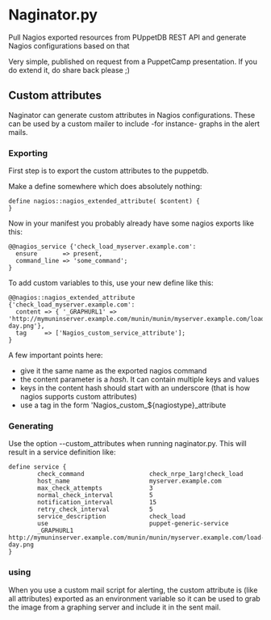 # Naginator.py

Pull Nagios exported resources from PUppetDB REST API and generate Nagios configurations based on that

Very simple, published on request from a PuppetCamp presentation. If you do extend it, do share back please ;)


## Custom attributes


Naginator can generate custom attributes in Nagios configurations. These can be used by a custom mailer to include -for
 instance- graphs in the alert mails.


### Exporting

First step is to export the custom attributes to the puppetdb.

Make a define somewhere which does absolutely nothing:

```puppet
define nagios::nagios_extended_attribute( $content) {
}
```

Now in your manifest you probably already have some nagios exports like this:

```puppet
@@nagios_service {'check_load_myserver.example.com':
  ensure       => present,
  command_line => 'some_command';
}
```

To add custom variables to this, use your new define like this:

```puppet
@@nagios::nagios_extended_attribute {'check_load_myserver.example.com':
  content => { '_GRAPHURL1' => 'http://mymuninserver.example.com/munin/munin/myserver.example.com/load-day.png'},
  tag     => ['Nagios_custom_service_attribute'];
}
```

A few important points here:

- give it the same name as the exported nagios command
- the content parameter is a *hash*. It can contain multiple keys and values
- keys in the content hash should start with an underscore (that is how nagios supports custom attributes)
- use a tag in the form 'Nagios_custom_${nagiostype}_attribute


### Generating

Use the option --custom_attributes when running naginator.py. This will result in a service definition like:

```
define service {
        check_command                  check_nrpe_1arg!check_load
        host_name                      myserver.example.com
        max_check_attempts             3
        normal_check_interval          5
        notification_interval          15
        retry_check_interval           5
        service_description            check_load
        use                            puppet-generic-service
        _GRAPHURL1                     http://mymuninserver.example.com/munin/munin/myserver.example.com/load-day.png
}
```

### using

When you use a custom mail script for alerting, the custom attribute is (like all attributes) exported as an environment
variable so it can be used to grab the image from a graphing server and include it in the sent mail.